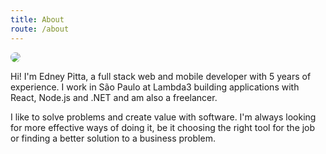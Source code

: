 ```yaml
---
title: About
route: /about
---
```

<img src="/assets/me.jpg" style="border-radius: 80px;">

Hi! I'm Edney Pitta, a full stack web and mobile developer with 5 years of experience.
I work in São Paulo at Lambda3 building applications with React, Node.js and .NET and am also a freelancer.

I like to solve problems and create value with software. I'm always looking for more effective ways of doing it, be it choosing the right tool for the job or finding a better solution to a business problem.